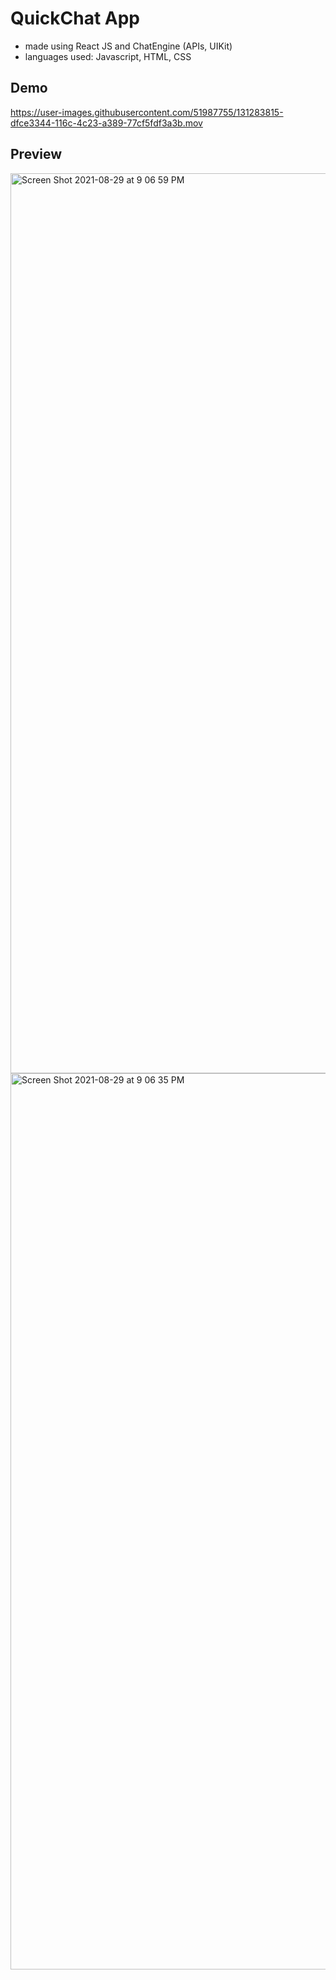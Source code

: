 # QuickChat App
- made using React JS and ChatEngine (APIs, UIKit)
- languages used: Javascript, HTML, CSS

## Demo 
https://user-images.githubusercontent.com/51987755/131283815-dfce3344-116c-4c23-a389-77cf5fdf3a3b.mov

## Preview
<img width="1440" alt="Screen Shot 2021-08-29 at 9 06 59 PM" src="https://user-images.githubusercontent.com/51987755/131284018-20bb4509-b6bd-4a5a-91b0-21ac8ac539b0.png">
<img width="1434" alt="Screen Shot 2021-08-29 at 9 06 35 PM" src="https://user-images.githubusercontent.com/51987755/131284050-8cef9d99-b643-4152-b31c-b911ac4a9dcb.png">



